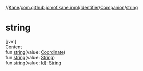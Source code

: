 //[Kane](../../../index.md)/[com.github.jomof.kane.impl](../../index.md)/[Identifier](../index.md)/[Companion](index.md)/[string](string.md)



# string  
[jvm]  
Content  
fun [string](string.md)(value: [Coordinate](../../-coordinate/index.md))  
fun [string](string.md)(value: [String](https://kotlinlang.org/api/latest/jvm/stdlib/kotlin/-string/index.html))  
fun [string](string.md)(value: [Id](../../index.md#%5Bcom.github.jomof.kane.impl%2FId%2F%2F%2FPointingToDeclaration%2F%5D%2FClasslikes%2F-35300016)): [String](https://kotlinlang.org/api/latest/jvm/stdlib/kotlin/-string/index.html)  



